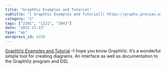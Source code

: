 ```yaml
---
title: "GraphViz Examples and Tutorial"
subtitle: "[ GraphViz Examples and Tutorial]( https://graphs.grevian.org/reference) –I hope you know GraphViz. ..."
category: "1"
tags: ["2301", "1221", "2043"]
date: "2022-11-13"
type: "wp"
wordpress_id: 4220
---
```

[ GraphViz Examples and Tutorial]( https://graphs.grevian.org/reference) –I hope you know GraphViz. It’s a wonderful simple tool for creating diagrams. An interface as well as documentation to the GraphViz program and DSL